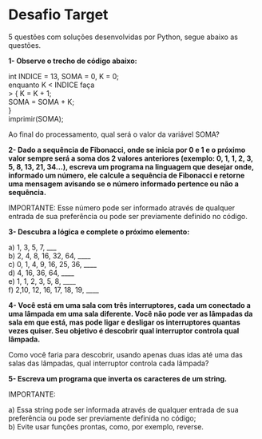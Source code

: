 # Desafio Target

5 questões com soluções desenvolvidas por Python, segue abaixo as questões.

**1- Observe o trecho de código abaixo:**

int INDICE = 13, SOMA = 0, K = 0; <br>
enquanto K < INDICE faça <br>>
{ K = K + 1; <br>
SOMA = SOMA + K; <br>
} <br>
imprimir(SOMA); <br>

Ao final do processamento, qual será o valor da variável SOMA?

**2- Dado a sequência de Fibonacci, onde se inicia por 0 e 1 e o próximo valor sempre será a soma dos 2 valores anteriores (exemplo: 0, 1, 1, 2, 3, 5, 8, 13, 21, 34...), escreva um programa na linguagem que desejar onde, informado um número, ele calcule a sequência de Fibonacci e retorne uma mensagem avisando se o número informado pertence ou não a sequência.**

IMPORTANTE: Esse número pode ser informado através de qualquer entrada de sua preferência ou pode ser previamente definido no código.

**3- Descubra a lógica e complete o próximo elemento:**

a) 1, 3, 5, 7, ___<br>
b) 2, 4, 8, 16, 32, 64, ____<br>
c) 0, 1, 4, 9, 16, 25, 36, ____<br>
d) 4, 16, 36, 64, ____<br>
e) 1, 1, 2, 3, 5, 8, ____<br>
f) 2,10, 12, 16, 17, 18, 19, ____<br>

**4- Você está em uma sala com três interruptores, cada um conectado a uma lâmpada em uma sala diferente. Você não pode ver as lâmpadas da sala em que está, mas pode ligar e desligar os interruptores quantas vezes quiser. Seu objetivo é descobrir qual interruptor controla qual lâmpada.**

Como você faria para descobrir, usando apenas duas idas até uma das salas das lâmpadas, qual interruptor controla cada lâmpada?

**5- Escreva um programa que inverta os caracteres de um string.**

IMPORTANTE:

a) Essa string pode ser informada através de qualquer entrada de sua preferência ou pode ser previamente definida no código;<br>
b) Evite usar funções prontas, como, por exemplo, reverse.